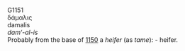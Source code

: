 G1151  
δάμαλις  
damalis  
*dam‘-al-is*  
Probably from the base of [1150](g1150) a *heifer* (as *tame*): -
heifer.  

